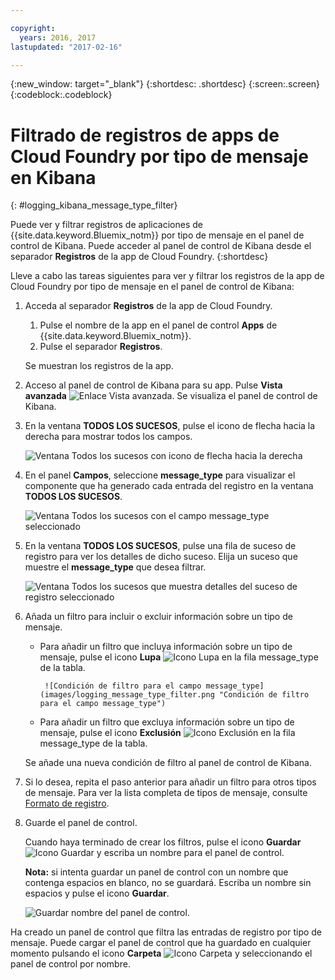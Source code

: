 ```yaml
---

copyright:
  years: 2016, 2017
lastupdated: "2017-02-16"

---
```



{:new_window: target="_blank"}
{:shortdesc: .shortdesc}
{:screen:.screen}
{:codeblock:.codeblock}


# Filtrado de registros de apps de Cloud Foundry por tipo de mensaje en Kibana
{: #logging_kibana_message_type_filter}

Puede ver y filtrar registros de aplicaciones de {{site.data.keyword.Bluemix_notm}} por tipo de mensaje en el panel de control de Kibana. Puede acceder al panel de control de Kibana desde el separador **Registros** de la app de Cloud Foundry. 
{:shortdesc}

Lleve a cabo las tareas siguientes para ver y filtrar los registros de la app de Cloud Foundry por tipo de mensaje en el panel de control de Kibana:

1. Acceda al separador **Registros** de la app de Cloud Foundry. 

    1. Pulse el nombre de la app en el panel de control **Apps** de {{site.data.keyword.Bluemix_notm}}.
    2. Pulse el separador **Registros**. 
    
    Se muestran los registros de la app.

2. Acceso al panel de control de Kibana para su app. Pulse **Vista avanzada** ![Enlace Vista avanzada](images/logging_advanced_view.jpg "Enlace Vista avanzada"). Se visualiza el panel de control de Kibana.

3. En la ventana **TODOS LOS SUCESOS**, pulse el icono de flecha hacia la derecha para mostrar todos los campos. 

    ![Ventana Todos los sucesos con icono de flecha hacia la derecha](images/logging_all_events_no_fields.jpg "Ventana Todos los sucesos con icono de flecha hacia la derecha")

4. En el panel **Campos**, seleccione **message_type** para visualizar el componente que ha generado cada entrada del registro en la ventana **TODOS LOS SUCESOS**.

    ![Ventana Todos los sucesos con el campo message_type seleccionado](images/logging_message_type.png "Ventana Todos los sucesos con el campo message_type seleccionado")

5. En la ventana **TODOS LOS SUCESOS**, pulse una fila de suceso de registro para ver los detalles de dicho suceso. Elija un suceso que muestre el **message_type** que desea filtrar.

    ![Ventana Todos los sucesos que muestra detalles del suceso de registro seleccionado](images/logging_message_type_add_filter.png "Ventana Todos los sucesos que muestra detalles del suceso de registro seleccionado")

6. Añada un filtro para incluir o excluir información sobre un tipo de mensaje. 

    * Para añadir un filtro que incluya información sobre un tipo de mensaje, pulse el icono **Lupa** ![Icono Lupa](images/logging_magnifying_glass.jpg "Icono Lupa") en la fila message_type de la tabla.  
    
           ![Condición de filtro para el campo message_type](images/logging_message_type_filter.png "Condición de filtro para el campo message_type")
    
    * Para añadir un filtro que excluya información sobre un tipo de mensaje, pulse el icono **Exclusión** ![Icono Exclusión](images/logging_exclusion_icon.png "Icono Exclusión") en la fila message_type de la tabla.  
    
    Se añade una nueva condición de filtro al panel de control de Kibana.

7. Si lo desea, repita el paso anterior para añadir un filtro para otros tipos de mensaje. Para ver la lista completa de tipos de mensaje, consulte [Formato de registro](../logging_view_kibana3.html#kibana_log_format_cf).

9. Guarde el panel de control.    
        
    Cuando haya terminado de crear los filtros, pulse el icono **Guardar** ![Icono Guardar](images/logging_save.jpg "Icono Guardar") y escriba un nombre para el panel de control.  
      
    **Nota:** si intenta guardar un panel de control con un nombre que contenga espacios en blanco, no se guardará. Escriba un nombre sin espacios y pulse el icono **Guardar**.
    
    ![Guardar nombre del panel de control](images/logging_save_dashboard.jpg "Guardar nombre del panel de control").

Ha creado un panel de control que filtra las entradas de registro por tipo de mensaje. Puede cargar el panel de control que ha guardado en cualquier momento pulsando el icono **Carpeta** ![Icono Carpeta](images/logging_folder.jpg "Icono Carpeta") y seleccionando el panel de control por nombre. 
